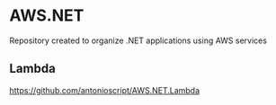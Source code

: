 # AWS.NET
Repository created to organize .NET applications using AWS services

## Lambda
https://github.com/antonioscript/AWS.NET.Lambda
